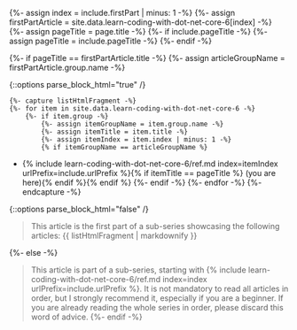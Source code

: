 {%- assign index = include.firstPart | minus: 1 -%}
{%- assign firstPartArticle = site.data.learn-coding-with-dot-net-core-6[index] -%}
{%- assign pageTitle = page.title -%}
{%- if include.pageTitle -%}
    {%- assign pageTitle = include.pageTitle -%}
{%- endif -%}

{%- if pageTitle == firstPartArticle.title -%}
    {%- assign articleGroupName = firstPartArticle.group.name -%}

{::options parse_block_html="true" /}

    {%- capture listHtmlFragment -%}
    {%- for item in site.data.learn-coding-with-dot-net-core-6 -%}
        {%- if item.group -%}
            {%- assign itemGroupName = item.group.name -%}
            {%- assign itemTitle = item.title -%}
            {%- assign itemIndex = item.index | minus: 1 -%}
            {% if itemGroupName == articleGroupName %}
- {% include learn-coding-with-dot-net-core-6/ref.md index=itemIndex urlPrefix=include.urlPrefix %}{% if itemTitle == pageTitle %} (you are here){% endif %}{% endif %}
        {%- endif -%}
    {%- endfor -%}
    {%- endcapture -%}

{::options parse_block_html="false" /}

<blockquote>
    This article is the first part of a sub-series showcasing the following articles:
    {{ listHtmlFragment | markdownify }}
</blockquote>

{%- else -%}
> This article is part of a sub-series, starting with {% include learn-coding-with-dot-net-core-6/ref.md index=index urlPrefix=include.urlPrefix %}.
> It is not mandatory to read all articles in order, but I strongly recommend it, especially if you are a beginner.
> If you are already reading the whole series in order, please discard this word of advice.
{%- endif -%}

